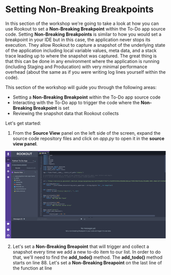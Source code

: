 # Setting Non-Breaking Breakpoints

In this section of the workshop we're going to take a look at how you can use Rookout to set a **Non-Breaking Breakpoint** within the To-Do app source code.  Setting **Non-Breaking Breakpoints** is similar to how you would set a breakpoint in your IDE but in this case, the application never stops its execution.  They allow Rookout to capture a snapshot of the underlying state of the application including local variable values, meta data, and a stack trace leading up to where the snapshot was captured.  The great thing is that this can be done in any environment where the application is running (including Staging and Producation) with very minimal performance overhead (about the same as if you were writing log lines yourself within the code).

This section of the workshop will guide you through the following areas:

* Setting a **Non-Breaking Breakpoint** within the To-Do app source code
* Interacting with the To-Do app to trigger the code where the **Non-Breaking Breakpoint** is set
* Reviewing the snapshot data that Rookout collects

Let's get started:

1. From the **Source View** panel on the left side of the screen, expand the source code repository files and click on *app.py* to open it in the **source view panel**.

<p><img src="images/bp-source-view.png" width="800"/><p>

2. Let's set a **Non-Breaking Breapoint** that will trigger and collect a snapshot every time we add a new to-do item to our list.  In order to do that, we'll need to find the **add_todo()** method.  The **add_todo()** method starts on line 88.  Let's set a **Non-Breaking Breapoint** on the last line of the function at line     